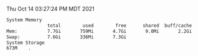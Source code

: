 Thu Oct 14 03:27:24 PM MDT 2021
```bash
System Memory
               total        used        free      shared  buff/cache   available
Mem:           7.7Gi       759Mi       4.7Gi       9.0Mi       2.2Gi       6.6Gi
Swap:          7.6Gi       336Mi       7.3Gi
System Storage
673M	.
```

